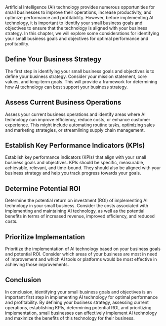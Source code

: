 
Artificial Intelligence (AI) technology provides numerous opportunities for small businesses to improve their operations, increase productivity, and optimize performance and profitability. However, before implementing AI technology, it is important to identify your small business goals and objectives to ensure that the technology is aligned with your business strategy. In this chapter, we will explore some considerations for identifying your small business goals and objectives for optimal performance and profitability.

Define Your Business Strategy
-----------------------------

The first step in identifying your small business goals and objectives is to define your business strategy. Consider your mission statement, core values, and long-term goals. This will provide a framework for determining how AI technology can best support your business strategy.

Assess Current Business Operations
----------------------------------

Assess your current business operations and identify areas where AI technology can improve efficiency, reduce costs, or enhance customer experience. This might include automating routine tasks, optimizing sales and marketing strategies, or streamlining supply chain management.

Establish Key Performance Indicators (KPIs)
-------------------------------------------

Establish key performance indicators (KPIs) that align with your small business goals and objectives. KPIs should be specific, measurable, achievable, relevant, and time-bound. They should also be aligned with your business strategy and help you track progress towards your goals.

Determine Potential ROI
-----------------------

Determine the potential return on investment (ROI) of implementing AI technology in your small business. Consider the costs associated with implementing and maintaining AI technology, as well as the potential benefits in terms of increased revenue, improved efficiency, and reduced costs.

Prioritize Implementation
-------------------------

Prioritize the implementation of AI technology based on your business goals and potential ROI. Consider which areas of your business are most in need of improvement and which AI tools or platforms would be most effective in achieving those improvements.

Conclusion
----------

In conclusion, identifying your small business goals and objectives is an important first step in implementing AI technology for optimal performance and profitability. By defining your business strategy, assessing current operations, establishing KPIs, determining potential ROI, and prioritizing implementation, small businesses can effectively implement AI technology and maximize the benefits of this technology for their business.
